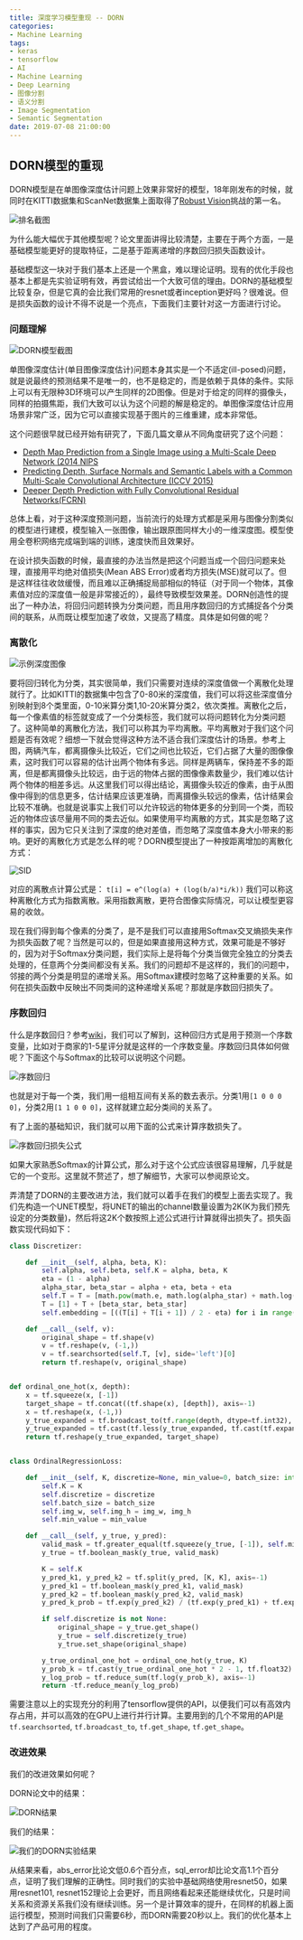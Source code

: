 ```yaml
---
title: 深度学习模型重现 -- DORN
categories:
- Machine Learning
tags:
- keras
- tensorflow
- AI
- Machine Learning
- Deep Learning
- 图像分割
- 语义分割
- Image Segmentation
- Semantic Segmentation
date: 2019-07-08 21:00:00
---
```


## DORN模型的重现

DORN模型是在单图像深度估计问题上效果非常好的模型，18年刚发布的时候，就同时在KITTI数据集和ScanNet数据集上面取得了[Robust Vision](http://www.robustvision.net/leaderboard.php?benchmark=depth)挑战的第一名。

<!-- more -->

![排名截图](/attaches/2019/2019-07-08-reproduce-ml-models-dorn/robustvision-challenge.png)

为什么能大幅优于其他模型呢？论文里面讲得比较清楚，主要在于两个方面，一是基础模型能更好的提取特征，二是基于距离递增的序数回归损失函数设计。

基础模型这一块对于我们基本上还是一个黑盒，难以理论证明。现有的优化手段也基本上都是先实验证明有效，再尝试给出一个大致可信的理由。DORN的基础模型比较复杂，但是它真的会比我们常用的resnet或者inception更好吗？很难说。但是损失函数的设计不得不说是一个亮点，下面我们主要针对这一方面进行讨论。

### 问题理解

![DORN模型截图](/attaches/2019/2019-07-08-reproduce-ml-models-dorn/dorn-model.png)

单图像深度估计(单目图像深度估计)问题本身其实是一个不适定(ill-posed)问题，就是说最终的预测结果不是唯一的，也不是稳定的，而是依赖于具体的条件。实际上可以有无限种3D环境可以产生同样的2D图像。但是对于给定的同样的摄像头，同样的拍摄焦距，我们大致可以认为这个问题的解是稳定的。单图像深度估计应用场景非常广泛，因为它可以直接实现基于图片的三维重建，成本非常低。

这个问题很早就已经开始有研究了，下面几篇文章从不同角度研究了这个问题：

- [Depth Map Prediction from a Single Image using a Multi-Scale Deep Network (2014 NIPS](https://arxiv.org/pdf/1406.2283.pdf)
- [Predicting Depth, Surface Normals and Semantic Labels with a Common Multi-Scale Convolutional Architecture (ICCV 2015)](https://arxiv.org/pdf/1411.4734.pdf)
- [Deeper Depth Prediction with Fully Convolutional Residual Networks(FCRN)](https://arxiv.org/pdf/1606.00373.pdf)

总体上看，对于这种深度预测问题，当前流行的处理方式都是采用与图像分割类似的模型进行建模，模型输入一张图像，输出跟原图同样大小的一维深度图。模型使用全卷积网络完成端到端的训练，速度快而且效果好。

在设计损失函数的时候，最直接的办法当然是把这个问题当成一个回归问题来处理，直接用平均绝对值损失(Mean ABS Error)或者均方损失(MSE)就可以了。但是这样往往收敛缓慢，而且难以正确捕捉局部相似的特征（对于同一个物体，其像素值对应的深度值一般是非常接近的），最终导致模型效果差。DORN创造性的提出了一种办法，将回归问题转换为分类问题，而且用序数回归的方式捕捉各个分类间的联系，从而既让模型加速了收敛，又提高了精度。具体是如何做的呢？

### 离散化

![示例深度图像](/attaches/2019/2019-07-08-reproduce-ml-models-dorn/depth-demo.png)

要将回归转化为分类，其实很简单，我们只需要对连续的深度值做一个离散化处理就行了。比如KITTI的数据集中包含了0-80米的深度值，我们可以将这些深度值分别映射到8个类里面，0-10米算分类1,10-20米算分类2，依次类推。离散化之后，每一个像素值的标签就变成了一个分类标签，我们就可以将问题转化为分类问题了。这种简单的离散化方法，我们可以称其为平均离散。平均离散对于我们这个问题是否有效呢？细想一下就会觉得这种方法不适合我们深度估计的场景。参考上图，两辆汽车，都离摄像头比较近，它们之间也比较近，它们占据了大量的图像像素，这时我们可以容易的估计出两个物体有多远。同样是两辆车，保持差不多的距离，但是都离摄像头比较远，由于远的物体占据的图像像素数量少，我们难以估计两个物体的相差多远。从这里我们可以得出结论，离摄像头较近的像素，由于从图像中得到的信息更多，估计结果应该更准确，而离摄像头较远的像素，估计结果会比较不准确。也就是说事实上我们可以允许较远的物体更多的分到同一个类，而较近的物体应该尽量用不同的类去近似。如果使用平均离散的方式，其实是忽略了这样的事实，因为它只关注到了深度的绝对差值，而忽略了深度值本身大小带来的影响。更好的离散化方式是怎么样的呢？DORN模型提出了一种按距离增加的离散化方式：

![SID](/attaches/2019/2019-07-08-reproduce-ml-models-dorn/SID.png)

对应的离散点计算公式是： `t[i] = e^(log(a) + (log(b/a)*i/k))` 我们可以称这种离散化方式为指数离散。采用指数离散，更符合图像实际情况，可以让模型更容易的收敛。

现在我们得到每个像素的分类了，是不是我们可以直接用Softmax交叉熵损失来作为损失函数了呢？当然是可以的，但是如果直接用这种方式，效果可能是不够好的，因为对于Softmax分类问题，我们实际上是将每个分类当做完全独立的分类去处理的，任意两个分类间都没有关系。我们的问题却不是这样的，我们的问题中，邻接的两个分类是明显的递增关系。用Softmax建模时忽略了这种重要的关系。如何在损失函数中反映出不同类间的这种递增关系呢？那就是序数回归损失了。

### 序数回归

什么是序数回归？参考[wiki](https://en.wikipedia.org/wiki/Ordinal_regression)，我们可以了解到，这种回归方式是用于预测一个序数变量，比如对于商家的1-5星评分就是这样的一个序数变量。序数回归具体如何做呢？下面这个与Softmax的比较可以说明这个问题。

![序数回归](/attaches/2019/2019-07-08-reproduce-ml-models-dorn/ordinal-regression.png)

也就是对于每一个类，我们用一组相互间有关系的数去表示。分类1用`[1 0 0 0 0]`，分类2用`[1 1 0 0 0]`，这样就建立起分类间的关系了。

有了上面的基础知识，我们就可以用下面的公式来计算序数损失了。

![序数回归损失公式](/attaches/2019/2019-07-08-reproduce-ml-models-dorn/ordinal-regression-formula.png)

如果大家熟悉Softmax的计算公式，那么对于这个公式应该很容易理解，几乎就是它的一个变形。这里就不赘述了，想了解细节，大家可以参阅原论文。

弄清楚了DORN的主要改进方法，我们就可以着手在我们的模型上面去实现了。我们先构造一个UNET模型，将UNET的输出的channel数量设置为2K(K为我们预先设定的分类数量)，然后将这2K个数按照上述公式进行计算就得出损失了。损失函数实现代码如下：

```python
class Discretizer:

    def __init__(self, alpha, beta, K):
        self.alpha, self.beta, self.K = alpha, beta, K
        eta = (1 - alpha)
        alpha_star, beta_star = alpha + eta, beta + eta
        self.T = T = [math.pow(math.e, math.log(alpha_star) + math.log(beta_star / alpha_star) * i / K) for i in range(K)][1:]
        T = [1] + T + [beta_star, beta_star]
        self.embedding = [((T[i] + T[i + 1]) / 2 - eta) for i in range(len(T) - 1)]

    def __call__(self, v):
        original_shape = tf.shape(v)
        v = tf.reshape(v, (-1,))
        v = tf.searchsorted(self.T, [v], side='left')[0]
        return tf.reshape(v, original_shape)


def ordinal_one_hot(x, depth):
    x = tf.squeeze(x, [-1])
    target_shape = tf.concat((tf.shape(x), [depth]), axis=-1)
    x = tf.reshape(x, (-1,))
    y_true_expanded = tf.broadcast_to(tf.range(depth, dtype=tf.int32), tf.concat((tf.shape(x), [depth]), axis=-1))
    y_true_expanded = tf.cast(tf.less(y_true_expanded, tf.cast(tf.expand_dims(x, axis=-1), dtype=tf.int32)), dtype=tf.int32)
    return tf.reshape(y_true_expanded, target_shape)


class OrdinalRegressionLoss:

    def __init__(self, K, discretize=None, min_value=0, batch_size: int=-1, img_w: int=-1, img_h: int=-1):
        self.K = K
        self.discretize = discretize
        self.batch_size = batch_size
        self.img_w, self.img_h = img_w, img_h
        self.min_value = min_value

    def __call__(self, y_true, y_pred):
        valid_mask = tf.greater_equal(tf.squeeze(y_true, [-1]), self.min_value)
        y_true = tf.boolean_mask(y_true, valid_mask)

        K = self.K
        y_pred_k1, y_pred_k2 = tf.split(y_pred, [K, K], axis=-1)
        y_pred_k1 = tf.boolean_mask(y_pred_k1, valid_mask)
        y_pred_k2 = tf.boolean_mask(y_pred_k2, valid_mask)
        y_pred_k_prob = tf.exp(y_pred_k2) / (tf.exp(y_pred_k1) + tf.exp(y_pred_k2))

        if self.discretize is not None:
            original_shape = y_true.get_shape()
            y_true = self.discretize(y_true)
            y_true.set_shape(original_shape)

        y_true_ordinal_one_hot = ordinal_one_hot(y_true, K)
        y_prob_k = tf.cast(y_true_ordinal_one_hot * 2 - 1, tf.float32) * y_pred_k_prob + tf.cast(1 - y_true_ordinal_one_hot, tf.float32)
        y_log_prob = tf.reduce_sum(tf.log(y_prob_k), axis=-1)
        return -tf.reduce_mean(y_log_prob)
```

需要注意以上的实现充分的利用了tensorflow提供的API，以便我们可以有高效内存占用，并可以高效的在GPU上进行并行计算。主要用到的几个不常用的API是`tf.searchsorted`, `tf.broadcast_to`, `tf.get_shape`, `tf.get_shape`。

### 改进效果

我们的改进效果如何呢？

DORN论文中的结果：

![DORN结果](/attaches/2019/2019-07-08-reproduce-ml-models-dorn/dorn-result.png)

我们的结果：

![我们的DORN实验结果](/attaches/2019/2019-07-08-reproduce-ml-models-dorn/dorn-our-result.png)

从结果来看，abs_error比论文低0.6个百分点，sql_error却比论文高1.1个百分点，证明了我们理解的正确性。同时我们的实验中基础网络使用resnet50，如果用resnet101, resnet152理论上会更好，而且网络看起来还能继续优化，只是时间关系和资源关系我们没有继续训练。另一个是计算效率的提升，在同样的机器上面运行模型，预测时间我们只需要6秒，而DORN需要20秒以上。我们的优化基本上达到了产品可用的程度。
